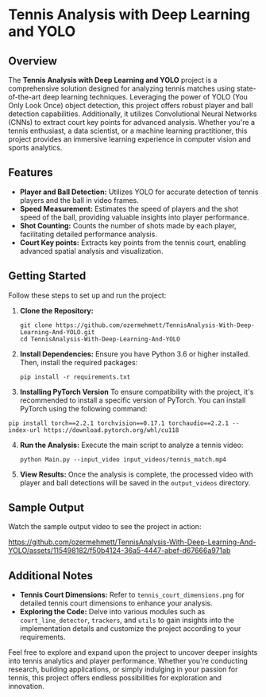 # Tennis Analysis with Deep Learning and YOLO

## Overview
The **Tennis Analysis with Deep Learning and YOLO** project is a comprehensive solution designed for analyzing tennis matches using
state-of-the-art deep learning techniques. Leveraging the power of YOLO (You Only Look Once) 
object detection, this project offers robust player and ball detection capabilities.
Additionally, it utilizes Convolutional Neural Networks (CNNs) to extract court 
key points for advanced analysis. Whether you're a tennis enthusiast, a data scientist, or a machine learning practitioner, 
this project provides an immersive learning experience in computer vision and sports analytics.

## Features
- **Player and Ball Detection:** Utilizes YOLO for accurate detection of tennis players and the ball in video frames.
- **Speed Measurement:** Estimates the speed of players and the shot speed of the ball, providing valuable insights into player performance.
- **Shot Counting:** Counts the number of shots made by each player, facilitating detailed performance analysis.
- **Court Key points:** Extracts key points from the tennis court, enabling advanced spatial analysis and visualization.

## Getting Started
Follow these steps to set up and run the project:

1. **Clone the Repository:**
   ```
   git clone https://github.com/ozermehmett/TennisAnalysis-With-Deep-Learning-And-YOLO.git
   cd TennisAnalysis-With-Deep-Learning-And-YOLO
   ```

2. **Install Dependencies:**
   Ensure you have Python 3.6 or higher installed. Then, install the required packages:
   ```
   pip install -r requirements.txt
   ```
3.  **Installing PyTorch Version**
   To ensure compatibility with the project, it's recommended to install a specific version of PyTorch. You can install PyTorch using the following command:
   ```
   pip install torch==2.2.1 torchvision==0.17.1 torchaudio==2.2.1 --index-url https://download.pytorch.org/whl/cu118
   ```

4. **Run the Analysis:**
   Execute the main script to analyze a tennis video:
   ```
   python Main.py --input_video input_videos/tennis_match.mp4
   ```

5. **View Results:**
   Once the analysis is complete, the processed video with player and ball detections will be saved in the `output_videos` directory.
## Sample Output
 Watch the sample output video to see the project in action:

https://github.com/ozermehmett/TennisAnalysis-With-Deep-Learning-And-YOLO/assets/115498182/f50b4124-36a5-4447-abef-d67666a971ab


## Additional Notes
- **Tennis Court Dimensions:** Refer to `tennis_court_dimensions.png` for detailed tennis court dimensions to enhance your analysis.
- **Exploring the Code:** Delve into various modules such as `court_line_detector`, `trackers`, and `utils` to gain insights into the implementation details and customize the project according to your requirements.

Feel free to explore and expand upon the project to uncover deeper insights into tennis analytics and player performance. Whether you're conducting research, building applications, or simply indulging in your passion for tennis, this project offers endless possibilities for exploration and innovation.
